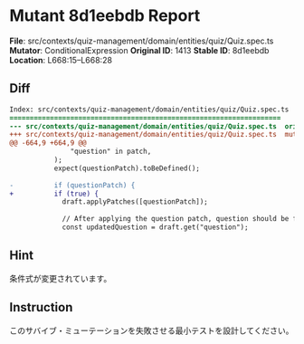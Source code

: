 # Mutant 8d1eebdb Report

**File**: src/contexts/quiz-management/domain/entities/quiz/Quiz.spec.ts
**Mutator**: ConditionalExpression
**Original ID**: 1413
**Stable ID**: 8d1eebdb
**Location**: L668:15–L668:28

## Diff

```diff
Index: src/contexts/quiz-management/domain/entities/quiz/Quiz.spec.ts
===================================================================
--- src/contexts/quiz-management/domain/entities/quiz/Quiz.spec.ts	original
+++ src/contexts/quiz-management/domain/entities/quiz/Quiz.spec.ts	mutated #1413
@@ -664,9 +664,9 @@
               "question" in patch,
           );
           expect(questionPatch).toBeDefined();
 
-          if (questionPatch) {
+          if (true) {
             draft.applyPatches([questionPatch]);
 
             // After applying the question patch, question should be fixed
             const updatedQuestion = draft.get("question");
```

## Hint

条件式が変更されています。

## Instruction

このサバイブ・ミューテーションを失敗させる最小テストを設計してください。
